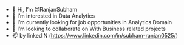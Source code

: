 - 👋 Hi, I’m @RanjanSubham
- 👀 I’m interested in Data Analytics 
- 🌱 I’m currently looking for job opportunities in Analytics Domain
- 💞️ I’m looking to collaborate on  With Business related projects 
- 📫 by linkedIN (https://www.linkedin.com/in/subham-ranjan0525/)

<!---
RanjanSubham/RanjanSubham is a ✨ special ✨ repository because its `README.md` (this file) appears on your GitHub profile.
You can click the Preview link to take a look at your changes.
--->
